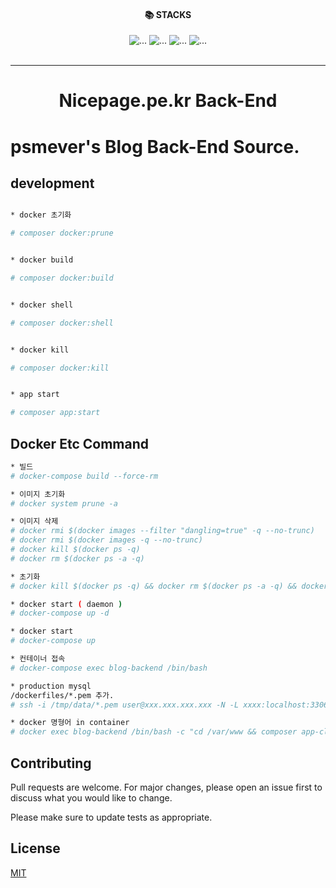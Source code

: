 <div align="center">

<div style="text-align: center;"><h4>📚 STACKS</h4></div>


<div style="text-align: center;">

<img src="https://img.shields.io/badge/php-525CBF?style=for-the-badge&logo=php&logoColor=black" alt="...">
<img src="https://img.shields.io/badge/laravel-525CBF?style=for-the-badge&logo=laravel&logoColor=black" alt="...">
<img src="https://img.shields.io/badge/docker-DEE0FA?style=for-the-badge&logo=docker&logoColor=black" alt="...">
<img src="https://img.shields.io/badge/mysql-1572B6?style=for-the-badge&logo=mysql&logoColor=black" alt="...">
</div>

<br />
<hr />

<h1 style="text-align: center;">Nicepage.pe.kr Back-End</h1>
</div>

# psmever's Blog Back-End Source.

## development

```bash

* docker 초기화

# composer docker:prune


* docker build

# composer docker:build


* docker shell

# composer docker:shell


* docker kill

# composer docker:kill


* app start

# composer app:start
```

## Docker Etc Command

```bash
* 빌드
# docker-compose build --force-rm

* 이미지 초기화
# docker system prune -a

* 이미지 삭제
# docker rmi $(docker images --filter "dangling=true" -q --no-trunc)
# docker rmi $(docker images -q --no-trunc)
# docker kill $(docker ps -q)
# docker rm $(docker ps -a -q)

* 초기화
# docker kill $(docker ps -q) && docker rm $(docker ps -a -q) && docker rmi $(docker images -q --no-trunc) && docker-compose build --force-rm

* docker start ( daemon )
# docker-compose up -d

* docker start
# docker-compose up

* 컨테이너 접속
# docker-compose exec blog-backend /bin/bash

* production mysql
/dockerfiles/*.pem 추가.
# ssh -i /tmp/data/*.pem user@xxx.xxx.xxx.xxx -N -L xxxx:localhost:3306

* docker 명형어 in container
# docker exec blog-backend /bin/bash -c "cd /var/www && composer app-clear:dev"
```

## Contributing

Pull requests are welcome. For major changes, please open an issue first to discuss what you would like to change.

Please make sure to update tests as appropriate.

## License

[MIT](https://choosealicense.com/licenses/mit/)
